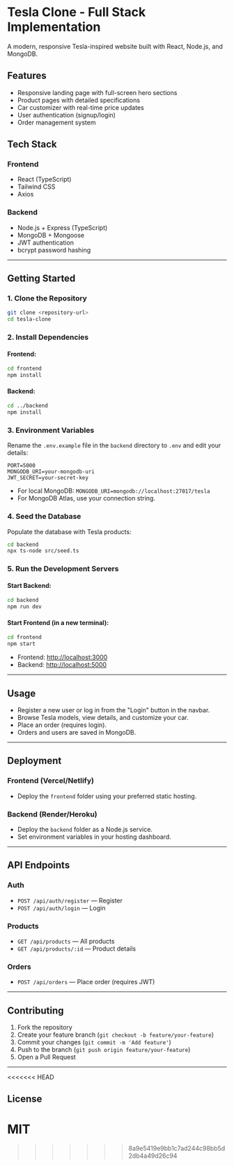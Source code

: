 # Tesla Clone - Full Stack Implementation

A modern, responsive Tesla-inspired website built with React, Node.js, and MongoDB.

## Features

- Responsive landing page with full-screen hero sections
- Product pages with detailed specifications
- Car customizer with real-time price updates
- User authentication (signup/login)
- Order management system

## Tech Stack

### Frontend

- React (TypeScript)
- Tailwind CSS
- Axios

### Backend

- Node.js + Express (TypeScript)
- MongoDB + Mongoose
- JWT authentication
- bcrypt password hashing

---

## Getting Started

### 1. **Clone the Repository**

```bash
git clone <repository-url>
cd tesla-clone
```

### 2. **Install Dependencies**

#### Frontend:

```bash
cd frontend
npm install
```

#### Backend:

```bash
cd ../backend
npm install
```

### 3. **Environment Variables**

Rename the `.env.example` file in the `backend` directory to `.env` and edit your details:

```
PORT=5000
MONGODB_URI=your-mongodb-uri
JWT_SECRET=your-secret-key
```

- For local MongoDB: `MONGODB_URI=mongodb://localhost:27017/tesla`
- For MongoDB Atlas, use your connection string.

### 4. **Seed the Database**

Populate the database with Tesla products:

```bash
cd backend
npx ts-node src/seed.ts
```

### 5. **Run the Development Servers**

#### Start Backend:

```bash
cd backend
npm run dev
```

#### Start Frontend (in a new terminal):

```bash
cd frontend
npm start
```

- Frontend: [http://localhost:3000](http://localhost:3000)
- Backend: [http://localhost:5000](http://localhost:5000)

---

## Usage

- Register a new user or log in from the "Login" button in the navbar.
- Browse Tesla models, view details, and customize your car.
- Place an order (requires login).
- Orders and users are saved in MongoDB.

---

## Deployment

### Frontend (Vercel/Netlify)

- Deploy the `frontend` folder using your preferred static hosting.

### Backend (Render/Heroku)

- Deploy the `backend` folder as a Node.js service.
- Set environment variables in your hosting dashboard.

---

## API Endpoints

### Auth

- `POST /api/auth/register` — Register
- `POST /api/auth/login` — Login

### Products

- `GET /api/products` — All products
- `GET /api/products/:id` — Product details

### Orders

- `POST /api/orders` — Place order (requires JWT)

---

## Contributing

1. Fork the repository
2. Create your feature branch (`git checkout -b feature/your-feature`)
3. Commit your changes (`git commit -m 'Add feature'`)
4. Push to the branch (`git push origin feature/your-feature`)
5. Open a Pull Request

---
<<<<<<< HEAD

## License

MIT
=======
>>>>>>> 8a9e5419e9bb1c7ad244c98bb5d2db4a49d26c94
